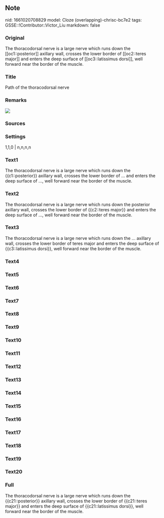 ## Note
nid: 1661020708829
model: Cloze (overlapping)-chrisc-bc7e2
tags: GSSE::!Contributor::Victor_Liu
markdown: false

### Original
The thoracodorsal nerve <span style="color: var(--field-fg);">is a
large nerve which runs down the</span> [[oc1::posterior]]
<span style="color: var(--field-fg);">axillary wall, crosses the
lower border of</span> [[oc2::teres major]] <span style="color: 
 var(--field-fg);">and enters the deep surface of</span>
[[oc3::latissimus dorsi]]<span style="color: var(--field-fg);">,
well</span> <span style="color: var(--field-fg);">forward near the
border of the muscle.</span>

### Title
Path of the thoracodorsal nerve

### Remarks
<img src="Gray809.png">

### Sources


### Settings
1,1,0 | n,n,n,n

### Text1
The thoracodorsal nerve <span style="color: var(--field-fg);">is a
large nerve which runs down the</span> {{c1::posterior}}
<span style="color: var(--field-fg);">axillary wall, crosses the
lower border of</span> ... <span style="color:
var(--field-fg);">and enters the deep surface of</span>
...<span style="color: var(--field-fg);">, well</span> <span style= 
"color: var(--field-fg);">forward near the border of the
muscle.</span>

### Text2
The thoracodorsal nerve <span style="color: var(--field-fg);">is a
large nerve which runs down the</span> posterior <span style= 
"color: var(--field-fg);">axillary wall, crosses the lower border
of</span> {{c2::teres major}} <span style="color:
var(--field-fg);">and enters the deep surface of</span>
...<span style="color: var(--field-fg);">, well</span> <span style= 
"color: var(--field-fg);">forward near the border of the
muscle.</span>

### Text3
The thoracodorsal nerve <span style="color: var(--field-fg);">is a
large nerve which runs down the</span> ... <span style="color: 
 var(--field-fg);">axillary wall, crosses the lower border
of</span> teres major <span style="color: var(--field-fg);">and
enters the deep surface of</span> {{c3::latissimus
dorsi}}<span style="color: var(--field-fg);">, well</span>
<span style="color: var(--field-fg);">forward near the border of
the muscle.</span>

### Text4


### Text5


### Text6


### Text7


### Text8


### Text9


### Text10


### Text11


### Text12


### Text13


### Text14


### Text15


### Text16


### Text17


### Text18


### Text19


### Text20


### Full
The thoracodorsal nerve <span style="color: var(--field-fg);">is a
large nerve which runs down the</span> {{c21::posterior}}
<span style="color: var(--field-fg);">axillary wall, crosses the
lower border of</span> {{c21::teres major}} <span style="color: 
 var(--field-fg);">and enters the deep surface of</span>
{{c21::latissimus dorsi}}<span style="color: var(--field-fg);">,
well</span> <span style="color: var(--field-fg);">forward near the
border of the muscle.</span>
